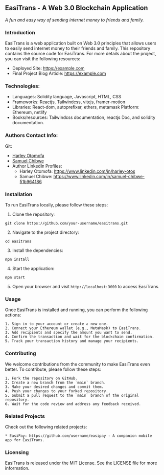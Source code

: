 ## EasiTrans - A Web 3.0 Blockchain Application
*A fun and easy way of sending internet money to friends and family.* 

### Introduction
EasiTrans is a web application built on Web 3.0 principles that allows users to easily send internet money to their friends and family. This repository contains the source code for EasiTrans. For more details about the project, you can visit the following resources:

* Deployed Site: https://example.com
* Final Project Blog Article: https://example.com

### Technologies:
*   Languages: Solidity language, Javascript, HTML, CSS
*   Frameworks: Reactjs, Tailwindcss, vitejs, framer-motion
*   Libraries: React-dom, autoprefixer, ethers, metamask
Platform: Ethereum, netlify
*   Books/resources: Tailwindcss documentation, reactjs Doc, and solidity documentation.

### Authors Contact Info:
Git: 
*   [Harley Otomofa](https://github.com/HarleyOtos)
*   [Samuel Chibwe](https://github.com/chibwesamuel)
* Author LinkedIn Profiles:
  - Harley Otomofa: https://www.linkedin.com/in/harley-otos
  - Samuel Chibwe: https://www.linkedin.com/in/samuel-chibwe-51b964186

### Installation
To run EasiTrans locally, please follow these steps:

1. Clone the repository: 
```
git clone https://github.com/your-username/easitrans.git
```
2. Navigate to the project directory:
```
cd easitrans
```
3. Install the dependencies:
```
npm install
```
4. Start the application:
```
npm start
```
5. Open your browser and visit `http://localhost:3000` to access EasiTrans.

### Usage
Once EasiTrans is installed and running, you can perform the following actions:
```
1. Sign in to your account or create a new one.
2. Connect your Ethereum wallet (e.g., MetaMask) to EasiTrans.
3. Add recipients and specify the amount you want to send.
4. Confirm the transaction and wait for the blockchain confirmation.
5. Track your transaction history and manage your recipients.
```
### Contributing
We welcome contributions from the community to make EasiTrans even better. To contribute, please follow these steps:
```
1. Fork the repository on GitHub.
2. Create a new branch from the `main` branch.
3. Make your desired changes and commit them.
4. Push your changes to your forked repository.
5. Submit a pull request to the `main` branch of the original repository.
6. Wait for the code review and address any feedback received.
```
### Related Projects
Check out the following related projects:
```
* EasiPay: https://github.com/username/easipay - A companion mobile app for EasiTrans.
```
### Licensing
EasiTrans is released under the MIT License. See the LICENSE file for more information.
